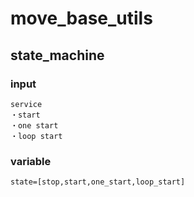# move_base_utils

## state_machine

### input
```
service
・start
・one start
・loop start
```

### variable
```
state=[stop,start,one_start,loop_start]
```
